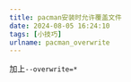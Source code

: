 ```yaml
---
title: pacman安装时允许覆盖文件
date: 2024-08-05 16:24:10
tags: [小技巧]
urlname: pacman_overwrite
---
```


加上`--overwrite=*`

